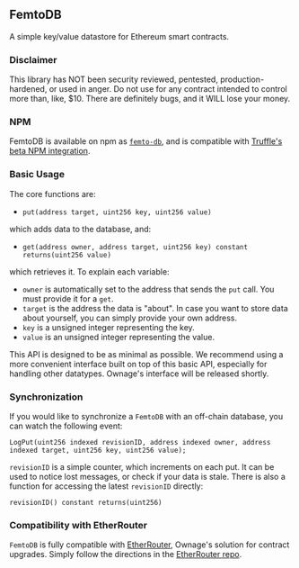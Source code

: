 ## FemtoDB

A simple key/value datastore for Ethereum smart contracts.

### Disclaimer

This library has NOT been security reviewed, pentested, production-hardened, or used in anger. Do not use for any contract intended to control more than, like, $10. There are definitely bugs, and it WILL lose your money.

### NPM

FemtoDB is available on npm as [`femto-db`](https://www.npmjs.com/package/femto-db), and is compatible with [Truffle's beta NPM integration](http://truffleframework.com/tutorials/package-management).

### Basic Usage

The core functions are:

* `put(address target, uint256 key, uint256 value)`

which adds data to the database, and:

* `get(address owner, address target, uint256 key) constant returns(uint256 value)`

which retrieves it. To explain each variable:

* `owner` is automatically set to the address that sends the `put` call. You must provide it for a `get`.
* `target` is the address the data is "about". In case you want to store data about yourself, you can simply provide your own address. 
* `key` is a unsigned integer representing the key.
* `value` is an unsigned integer representing the value.

This API is designed to be as minimal as possible. We recommend using a more convenient interface built on top of this basic API, especially for handling other datatypes. Ownage's interface will be released shortly.

### Synchronization

If you would like to synchronize a `FemtoDB` with an off-chain database, you can watch the following event:

`LogPut(uint256 indexed revisionID, address indexed owner, address indexed target, uint256 key, uint256 value);`

`revisionID` is a simple counter, which increments on each put. It can be used to notice lost messages, or check if your data is stale. There is also a function for accessing the latest `revisionID` directly:

`revisionID() constant returns(uint256)`

### Compatibility with EtherRouter

`FemtoDB` is fully compatible with [EtherRouter](https://github.com/ownage-ltd/ether-router), Ownage's solution for contract upgrades. Simply follow the directions in the [EtherRouter repo](https://github.com/ownage-ltd/ether-router).
